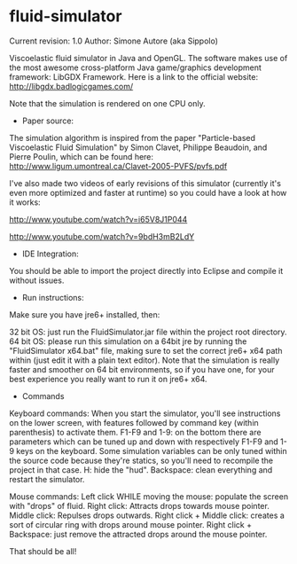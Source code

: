 fluid-simulator
===============

Current revision: 1.0
Author: Simone Autore (aka Sippolo)




Viscoelastic fluid simulator in Java and OpenGL.
The software makes use of the most awesome cross-platform Java game/graphics development framework: LibGDX Framework.
Here is a link to the official website: http://libgdx.badlogicgames.com/

Note that the simulation is rendered on one CPU only.

- Paper source:

The simulation algorithm is inspired from the paper "Particle-based Viscoelastic Fluid Simulation" by Simon Clavet, Philippe Beaudoin, and Pierre Poulin, which can be found here: http://www.ligum.umontreal.ca/Clavet-2005-PVFS/pvfs.pdf

I've also made two videos of early revisions of this simulator (currently it's even more optimized and faster at runtime)
so you could have a look at how it works:

http://www.youtube.com/watch?v=i65V8J1P044

http://www.youtube.com/watch?v=9bdH3mB2LdY


- IDE Integration:

You should be able to import the project directly into Eclipse and compile it without issues.


- Run instructions:

Make sure you have jre6+ installed, then:

32 bit OS: just run the FluidSimulator.jar file within the project root directory.
64 bit OS: please run this simulation on a 64bit jre by running the "FluidSimulator x64.bat" file, making sure to set the correct jre6+ x64 path within (just edit it with a plain text editor).
Note that the simulation is really faster and smoother on 64 bit environments, so if you have one, for your best experience you really want to run it on jre6+ x64.


- Commands

Keyboard commands:
When you start the simulator, you'll see instructions on the lower screen, with features followed by command key (within parenthesis) to activate them.
F1-F9 and 1-9: on the bottom there are parameters which can be tuned up and down with respectively F1-F9 and 1-9 keys on the keyboard.
Some simulation variables can be only tuned within the source code because they're statics, so you'll need to recompile the project in that case.
H: hide the "hud".
Backspace: clean everything and restart the simulator.

Mouse commands:
Left click WHILE moving the mouse: populate the screen with "drops" of fluid.
Right click: Attracts drops towards mouse pointer.
Middle click: Repulses drops outwards.
Right click + Middle click: creates a sort of circular ring with drops around mouse pointer.
Right click + Backspace: just remove the attracted drops around the mouse pointer.

That should be all!